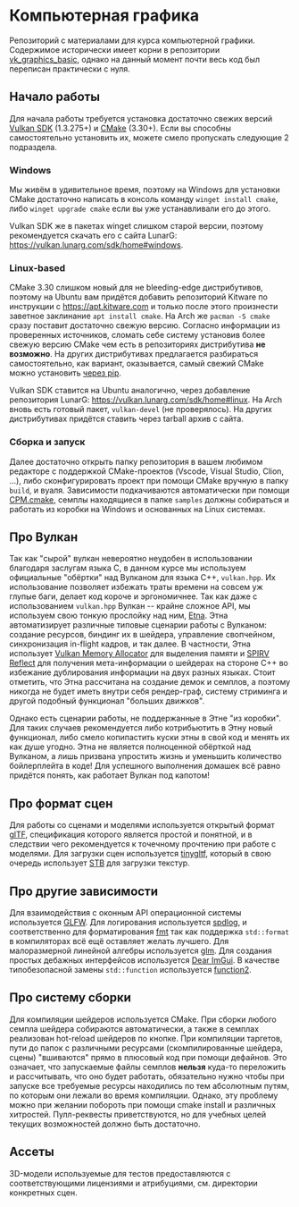 # Компьютерная графика

Репозиторий с материалами для курса компьютерной графики.
Содержимое исторически имеет корни в репозитории [vk_graphics_basic](https://github.com/msu-graphics-group/vk_graphics_basic), однако на данный момент почти весь код был переписан практически с нуля.


## Начало работы

Для начала работы требуется установка достаточно свежих версий [Vulkan SDK](https://vulkan.lunarg.com) (1.3.275+) и [CMake](https://cmake.org/) (3.30+).
Если вы способны самостоятельно установить их, можете смело пропускать следующие 2 подраздела.

### Windows
Мы живём в удивительное время, поэтому на Windows для установки CMake достаточно написать в консоль команду `winget install cmake`, либо `winget upgrade cmake` если вы уже устанавливали его до этого.

Vulkan SDK же в пакетах winget слишком старой версии, поэтому рекомендуется скачать его с сайта LunarG: https://vulkan.lunarg.com/sdk/home#windows.

### Linux-based
CMake 3.30 слишком новый для не bleeding-edge дистрибутивов, поэтому на Ubuntu вам придётся добавить репозиторий Kitware по инструкции с https://apt.kitware.com и только после этого произнести заветное заклинание `apt install cmake`.
На Arch же `pacman -S cmake` сразу поставит достаточно свежую версию.
Согласно информации из проверенных источников, сломать себе систему установив более свежую версию CMake чем есть в репозиториях дистрибутива **не возможно**.
На других дистрибутивах предлагается разбираться самостоятельно, как вариант, оказывается, самый свежий CMake можно установить [через pip](https://pypi.org/project/cmake/).

Vulkan SDK ставится на Ubuntu аналогично, через добавление репозитория LunarG: https://vulkan.lunarg.com/sdk/home#linux.
На Arch вновь есть готовый пакет, `vulkan-devel` (не проверялось).
На других дистрибутивах придётся ставить через tarball архив с сайта.


### Сборка и запуск
Далее достаточно открыть папку репозитория в вашем любимом редакторе с поддержкой CMake-проектов (Vscode, Visual Studio, Clion, ...), либо сконфигурировать проект при помощи CMake вручную в папку `build`, и вуаля.
Зависимости подкачиваются автоматически при помощи [CPM.cmake](https://github.com/cpm-cmake/CPM.cmake), семплы находящиеся в папке `samples` должны собираться и работать из коробки на Windows и основанных на Linux системах.


## Про Вулкан
Так как "сырой" вулкан невероятно неудобен в использовании благодаря заслугам языка C, в данном курсе мы используем официальные "обёртки" над Вулканом для языка C++, `vulkan.hpp`.
Их использование позволяет избежать траты времени на совсем уж глупые баги, делает код короче и эргономичнее.
Так как даже с использованием `vulkan.hpp` Вулкан -- крайне сложное API, мы используем свою тонкую прослойку над ним, [Etna](https://github.com/alexandrShcherbakov/etna/).
Этна автоматизирует различные типовые сценарии работы с Вулканом: создание ресурсов, биндинг их в шейдера, управление свопчейном, синхронизация in-flight кадров, и так далее.
В частности, Этна использует [Vulkan Memory Allocator](https://github.com/GPUOpen-LibrariesAndSDKs/VulkanMemoryAllocator) для выделения памяти и [SPIRV Reflect](https://github.com/KhronosGroup/SPIRV-Reflect) для получения мета-информации о шейдерах на стороне C++ во избежание дублирования информации на двух разных языках.
Стоит отметить, что Этна рассчитана на создание демок и семплов, а поэтому никогда не будет иметь внутри себя рендер-граф, систему стриминга и другой подобный функционал "больших движков".

Однако есть сценарии работы, не поддержанные в Этне "из коробки".
Для таких случаев рекомендуется либо котрибьютить в Этну новый функционал, либо смело копипастить куски этны в свой код и менять их как душе угодно.
Этна не является полноценной обёрткой над Вулканом, а лишь призвана упростить жизнь и уменьшить количество бойлерплейта в коде!
Для успешного выполнения домашек всё равно придётся понять, как работает Вулкан под капотом!


## Про формат сцен
Для работы со сценами и моделями используется открытый формат [glTF](https://registry.khronos.org/glTF/specs/2.0/glTF-2.0.html), спецификация которого является простой и понятной, и в следствии чего рекомендуется к точечному прочтению при работе с моделями.
Для загрузки сцен используется [tinygltf](https://github.com/syoyo/tinygltf), который в свою очередь использует [STB](https://github.com/nothings/stb) для загрузки текстур.


## Про другие зависимости
Для взаимодействия с оконным API операционной системы используется [GLFW](https://github.com/glfw/glfw).
Для логирования используется [spdlog](https://github.com/gabime/spdlog), и соответственно для форматирования [fmt](https://github.com/fmtlib/fmt) так как поддержка `std::format` в компиляторах всё ещё оставляет желать лучшего.
Для малоразмерной линейной алгебры используется [glm](https://github.com/g-truc/glm).
Для создания простых дебажных интерфейсов используется [Dear ImGui](https://github.com/ocornut/imgui).
В качестве типобезопасной замены `std::function` используется [function2](https://github.com/Naios/function2).


## Про систему сборки
Для компиляции шейдеров используется CMake.
При сборки любого семпла шейдера собираются автоматически, а также в семплах реализован hot-reload шейдеров по кнопке.
При компиляции таргетов, пути до папок с различными ресурсами (скомпилированные шейдера, сцены) "вшиваются" прямо в плюсовый код при помощи дефайнов.
Это означает, что запускаемые файлы семплов **нельзя** куда-то переложить и рассчитывать, что оно будет работать, обязательно нужно чтобы при запуске все требуемые ресурсы находились по тем абсолютным путям, по которым они лежали во время компиляции.
Однако, эту проблему можно при желании побороть при помощи cmake install и различных хитростей.
Пулл-реквесты приветствуются, но для учебных целей текущих возможностей должно быть достаточно.


## Ассеты
3D-модели используемые для тестов предоставляются с соответствующими лицензиями и атрибуциями, см. директории конкретных сцен.

